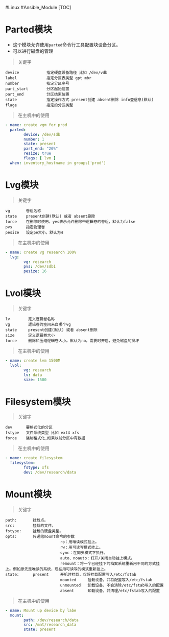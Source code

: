 #Linux #Ansible_Module
[TOC]
# Parted模块
- 这个模块允许使用`parted`命令行工具配置块设备分区。
- 可以进行磁盘的管理

> 关键字
```
device            指定硬盘设备路径 比如 /dev/vdb
label             指定分区表类型 gpt mbr
number            指定分区序号
part_start        分区起始位置
part_end          分区结束位置
state             指定操作方式 present创建 absent删除 info查信息(默认)
flage             指定的分区类型
```

> 在主机中的使用

```yml
- name: create vgm for prod
  parted:
		device: /dev/sdb
		number: 1
		state: present
		part_end: "20%"
		resize: true
		flags: [ lvm ]
  when: inventory_hostname in groups['prod']
```

# Lvg模块

> 关键字
```
vg       卷组名称 
state    present创建(默认) 或者 absent删除
force    在删除时使用。yes表示允许删除带逻辑卷的卷组，默认为false
pvs      指定物理卷 
pesize   设定pe大小。默认为4
```

> 在主机中的使用
```yml
- name: create vg research 100%
  lvg:
		vg: research
		pvs: /dev/sdb1
		pesize: 16
```

# Lvol模块
> 关键字
```
lv        定义逻辑卷名称
vg        逻辑卷的空间来自哪个vg
state     present创建(默认) 或者 absent删除
size      定义逻辑卷大小
force     删除和压缩逻辑卷大小。默认为no。需要时开启，避免磁盘的损坏
```

> 在主机中的使用
```yaml
- name: create lvm 1500M
  lvol:
		vg: research
		lv: data
		size: 1500
```


# Filesystem模块

> 关键字
```
dev      要格式化的分区 
fstype   文件系统类型 比如 ext4 xfs 
force    强制格式化,如果以前分区中有数据
```

> 在主机中的使用
```yml
- name: create filesystem
  filesystem:
		fstype: xfs
		dev: /dev/research/data
```

# Mount模块
> 关键字
```
path:       挂载点。
src:        挂载的文件。
fstype:     挂载的硬盘类型。
opts:       传递给mount命令的参数
						ro：用唯读模式挂上。
						rw：用可读写模式挂上。
						sync：在同步模式下执行。
						auto、noauto：打开/关闭自动挂上模式。
						remount：将一个已经挂下的档案系统重新用不同的方式挂上。例如原先是唯读的系统，现在用可读写的模式重新挂上。
state:      present	    开机时挂载，仅将挂载配置写入/etc/fstab
						mounted  	挂载设备，并将配置写入/etc/fstab
						unmounted	卸载设备，不会清除/etc/fstab写入的配置
						absent		卸载设备，并清理/etc/fstab写入的配置
```

> 在主机中的使用
```yml
- name: Mount up device by labe
  mount:
		path: /dev/research/data
		src: /mnt/research_data
		state: present
```


